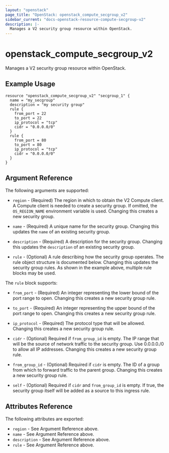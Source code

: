 ```yaml
---
layout: "openstack"
page_title: "OpenStack: openstack_compute_secgroup_v2"
sidebar_current: "docs-openstack-resource-compute-secgroup-v2"
description: |-
  Manages a V2 security group resource within OpenStack.
---
```


# openstack\_compute\_secgroup_v2

Manages a V2 security group resource within OpenStack.

## Example Usage

```
resource "openstack_compute_secgroup_v2" "secgroup_1" {
  name = "my_secgroup"
  description = "my security group"
  rule {
    from_port = 22
    to_port = 22
    ip_protocol = "tcp"
    cidr = "0.0.0.0/0"
  }
  rule {
    from_port = 80
    to_port = 80
    ip_protocol = "tcp"
    cidr = "0.0.0.0/0"
  }
}
```

## Argument Reference

The following arguments are supported:

* `region` - (Required) The region in which to obtain the V2 Compute client.
    A Compute client is needed to create a security group. If omitted, the
    `OS_REGION_NAME` environment variable is used. Changing this creates a new
    security group.

* `name` - (Required) A unique name for the security group. Changing this
    updates the `name` of an existing security group.

* `description` - (Required) A description for the security group. Changing this
    updates the `description` of an existing security group.

* `rule` - (Optional) A rule describing how the security group operates. The
    rule object structure is documented below. Changing this updates the
    security group rules. As shown in the example above, multiple rule blocks
    may be used.

The `rule` block supports:

* `from_port` - (Required) An integer representing the lower bound of the port
range to open. Changing this creates a new security group rule.

* `to_port` - (Required) An integer representing the upper bound of the port
range to open. Changing this creates a new security group rule.

* `ip_protocol` - (Required) The protocol type that will be allowed. Changing
this creates a new security group rule.

* `cidr` - (Optional) Required if `from_group_id` is empty. The IP range that
will be the source of network traffic to the security group. Use 0.0.0.0./0
to allow all IP addresses. Changing this creates a new security group rule.

* `from_group_id` - (Optional) Required if `cidr` is empty. The ID of a group
from which to forward traffic to the parent group. Changing
this creates a new security group rule.

* `self` - (Optional) Required if `cidr` and `from_group_id` is empty. If true,
the security group itself will be added as a source to this ingress rule.

## Attributes Reference

The following attributes are exported:

* `region` - See Argument Reference above.
* `name` - See Argument Reference above.
* `description` - See Argument Reference above.
* `rule` - See Argument Reference above.
